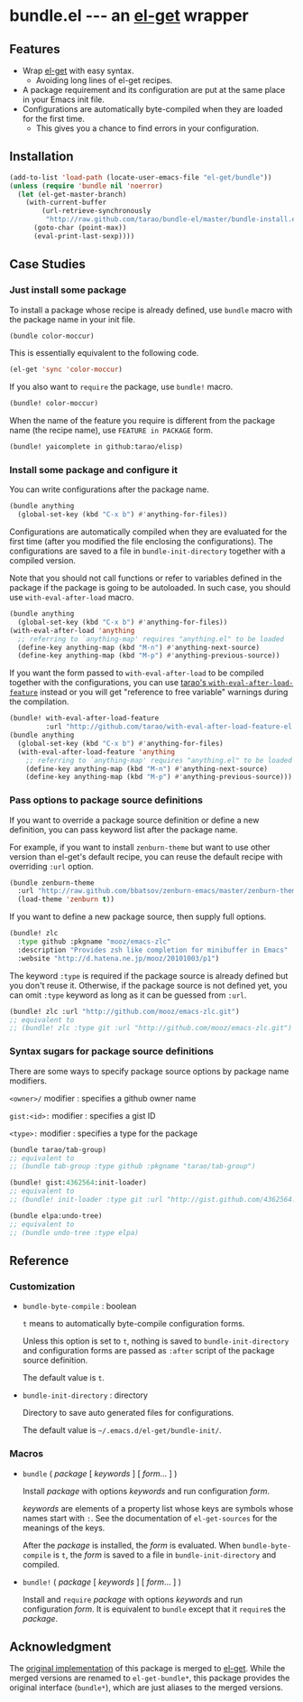 # bundle.el --- an [el-get][] wrapper

## Features

* Wrap [el-get][] with easy syntax.
  * Avoiding long lines of el-get recipes.
* A package requirement and its configuration are put at the same
  place in your Emacs init file.
* Configurations are automatically byte-compiled when they are loaded
  for the first time.
  * This gives you a chance to find errors in your configuration.

## Installation

```lisp
(add-to-list 'load-path (locate-user-emacs-file "el-get/bundle"))
(unless (require 'bundle nil 'noerror)
  (let (el-get-master-branch)
    (with-current-buffer
        (url-retrieve-synchronously
         "http://raw.github.com/tarao/bundle-el/master/bundle-install.el")
      (goto-char (point-max))
      (eval-print-last-sexp))))
```

## Case Studies

### Just install some package

To install a package whose recipe is already defined, use `bundle`
macro with the package name in your init file.
```lisp
(bundle color-moccur)
```

This is essentially equivalent to the following code.
```lisp
(el-get 'sync 'color-moccur)
```

If you also want to `require` the package, use `bundle!` macro.
```lisp
(bundle! color-moccur)
```

When the name of the feature you require is different from the package
name (the recipe name), use `FEATURE in PACKAGE` form.
```lisp
(bundle! yaicomplete in github:tarao/elisp)
```

### Install some package and configure it

You can write configurations after the package name.
```lisp
(bundle anything
  (global-set-key (kbd "C-x b") #'anything-for-files))
```

Configurations are automatically compiled when they are evaluated for
the first time (after you modified the file enclosing the
configurations).  The configurations are saved to a file in
`bundle-init-directory` together with a compiled version.

Note that you should not call functions or refer to variables defined
in the package if the package is going to be autoloaded.  In such
case, you should use `with-eval-after-load` macro.
```lisp
(bundle anything
  (global-set-key (kbd "C-x b") #'anything-for-files))
(with-eval-after-load 'anything
  ;; referring to `anything-map' requires "anything.el" to be loaded
  (define-key anything-map (kbd "M-n") #'anything-next-source)
  (define-key anything-map (kbd "M-p") #'anything-previous-source))
```

If you want the form passed to `with-eval-after-load` to be compiled
together with the configurations, you can use
[tarao's `with-eval-after-load-feature`][with-eval-after-load-feature]
instead or you will get "reference to free variable" warnings during
the compilation.
```lisp
(bundle! with-eval-after-load-feature
         :url "http://github.com/tarao/with-eval-after-load-feature-el.git")
(bundle anything
  (global-set-key (kbd "C-x b") #'anything-for-files)
  (with-eval-after-load-feature 'anything
    ;; referring to `anything-map' requires "anything.el" to be loaded
    (define-key anything-map (kbd "M-n") #'anything-next-source)
    (define-key anything-map (kbd "M-p") #'anything-previous-source)))
```

### Pass options to package source definitions

If you want to override a package source definition or define a new
definition, you can pass keyword list after the package name.

For example, if you want to install `zenburn-theme` but want to use
other version than el-get's default recipe, you can reuse the default
recipe with overriding `:url` option.
```lisp
(bundle zenburn-theme
  :url "http://raw.github.com/bbatsov/zenburn-emacs/master/zenburn-theme.el"
  (load-theme 'zenburn t))
```

If you want to define a new package source, then supply full options.
```lisp
(bundle! zlc
  :type github :pkgname "mooz/emacs-zlc"
  :description "Provides zsh like completion for minibuffer in Emacs"
  :website "http://d.hatena.ne.jp/mooz/20101003/p1")
```

The keyword `:type` is required if the package source is already
defined but you don't reuse it.  Otherwise, if the package source is
not defined yet, you can omit `:type` keyword as long as it can be
guessed from `:url`.
```lisp
(bundle! zlc :url "http://github.com/mooz/emacs-zlc.git")
;; equivalent to
;; (bundle! zlc :type git :url "http://github.com/mooz/emacs-zlc.git")
```

### Syntax sugars for package source definitions

There are some ways to specify package source options by package name
modifiers.

`<owner>/` modifier
: specifies a github owner name

`gist:<id>:` modifier
: specifies a gist ID

`<type>:` modifier
: specifies a type for the package

```lisp
(bundle tarao/tab-group)
;; equivalent to
;; (bundle tab-group :type github :pkgname "tarao/tab-group")

(bundle! gist:4362564:init-loader)
;; equivalent to
;; (bundle! init-loader :type git :url "http://gist.github.com/4362564.git")

(bundle elpa:undo-tree)
;; equivalent to
;; (bundle undo-tree :type elpa)
```

## Reference

### Customization

- `bundle-byte-compile` : boolean

  `t` means to automatically byte-compile configuration forms.

  Unless this option is set to `t`, nothing is saved to
  `bundle-init-directory` and configuration forms are passed as
  `:after` script of the package source definition.

  The default value is `t`.

- `bundle-init-directory` : directory

  Directory to save auto generated files for configurations.

  The default value is `~/.emacs.d/el-get/bundle-init/`.

### Macros

- `bundle` ( *package* [ *keywords* ] [ *form*... ] )

  Install *package* with options *keywords* and run configuration
  *form*.

  *keywords* are elements of a property list whose keys are symbols
  whose names start with `:`.  See the documentation of `el-get-sources`
  for the meanings of the keys.

  After the *package* is installed, the *form* is evaluated.  When
  `bundle-byte-compile` is `t`, the *form* is saved to a file in
  `bundle-init-directory` and compiled.

- `bundle!` ( *package* [ *keywords* ] [ *form*... ] )

  Install and `require` *package* with options *keywords* and run
  configuration *form*.  It is equivalent to `bundle` except that it
  `require`s the *package*.

## Acknowledgment

The [original implementation][original] of this package is merged to
[el-get][]. While the merged versions are renamed to `el-get-bundle*`,
this package provides the original interface (`bundle*`), which are
just aliases to the merged versions.

[el-get]: http://github.com/dimitri/el-get
[original]: https://github.com/tarao/bundle-el/tree/original
[with-eval-after-load-feature]: http://github.com/tarao/with-eval-after-load-feature-el
